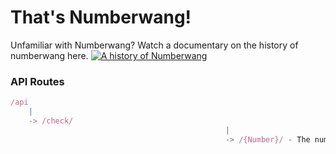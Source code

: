 # That's Numberwang!

Unfamiliar with Numberwang? Watch a documentary on the history of numberwang here.
[![A history of Numberwang](https://img.youtube.com/vi/6ofnDdi-vfw/0.jpg)](https://www.youtube.com/watch?v=6ofnDdi-vfw)


### API Routes
```js
/api
	|
	-> /check/
												|
												-> /{Number}/ - The number you want to check for numberwang
